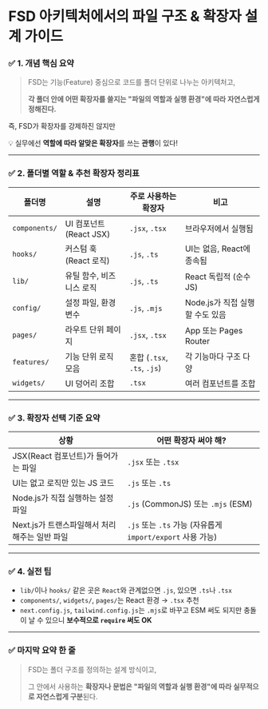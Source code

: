  FSD 아키텍처에서의 파일 구조 & 확장자 설계 가이드
===

### ✅ 1. 개념 핵심 요약

> FSD는 기능(Feature) 중심으로 코드를 폴더 단위로 나누는 아키텍처고,
> 
> 
> **각 폴더 안에 어떤 확장자를 쓸지는 "파일의 역할과 실행 환경"에 따라 자연스럽게 정해진다.**
> 

즉, FSD가 확장자를 강제하진 않지만

💡 실무에선 **역할에 따라 알맞은 확장자**를 쓰는 **관행**이 있다!

---

### ✅ 2. 폴더별 역할 & 추천 확장자 정리표

| 폴더명 | 설명 | 주로 사용하는 확장자 | 비고 |
| --- | --- | --- | --- |
| `components/` | UI 컴포넌트 (React JSX) | `.jsx`, `.tsx` | 브라우저에서 실행됨 |
| `hooks/` | 커스텀 훅 (React 로직) | `.js`, `.ts` | UI는 없음, React에 종속됨 |
| `lib/` | 유틸 함수, 비즈니스 로직 | `.js`, `.ts` | React 독립적 (순수 JS) |
| `config/` | 설정 파일, 환경 변수 | `.js`, `.mjs` | Node.js가 직접 실행할 수도 있음 |
| `pages/` | 라우트 단위 페이지 | `.jsx`, `.tsx` | App 또는 Pages Router |
| `features/` | 기능 단위 로직 모음 | 혼합 (`.tsx`, `.ts`, `.js`) | 각 기능마다 구조 다양 |
| `widgets/` | UI 덩어리 조합 | `.tsx` | 여러 컴포넌트를 조합 |

---

### ✅ 3. 확장자 선택 기준 요약

| 상황 | 어떤 확장자 써야 해? |
| --- | --- |
| JSX(React 컴포넌트)가 들어가는 파일 | `.jsx` 또는 `.tsx` |
| UI는 없고 로직만 있는 JS 코드 | `.js` 또는 `.ts` |
| Node.js가 직접 실행하는 설정 파일 | `.js` (CommonJS) 또는 `.mjs` (ESM) |
| Next.js가 트랜스파일해서 처리해주는 일반 파일 | `.js` 또는 `.ts` 가능 (자유롭게 `import/export` 사용 가능) |

---

### ✅ 4. 실전 팁

- `lib/`이나 `hooks/` 같은 곳은 `React`와 관계없으면 `.js`, 있으면 `.ts`나 `.tsx`
- `components/`, `widgets/`, `pages/`는 React 환경 → `.tsx` 추천
- `next.config.js`, `tailwind.config.js`는 `.mjs`로 바꾸고 ESM 써도 되지만 충돌이 날 수 있으니 **보수적으로 `require` 써도 OK**

---

### ✅ 마지막 요약 한 줄

> FSD는 폴더 구조를 정의하는 설계 방식이고,
> 
> 
> 그 안에서 사용하는 **확장자나 문법은 "파일의 역할과 실행 환경"에 따라 실무적으로 자연스럽게 구분**된다.
>